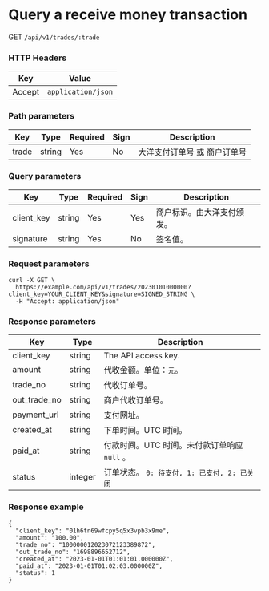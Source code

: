 # Query a receive money transaction

GET `/api/v1/trades/:trade`

### HTTP Headers <Badge type="tip" text="Header" vertical="top" />

| Key | Value              |        
|-----------|--------------------|
| Accept    | `application/json` | 

### Path parameters <Badge type="tip" text="Path" vertical="top" />

| Key | Type   | Required | Sign | Description              |                  
|-----------|--------|----------|------|-----------------|
| trade     | string | Yes      | No   | 大洋支付订单号 或 商户订单号 |

### Query parameters <Badge type="tip" text="Query" vertical="top" />

| Key         | Type     | Required | Sign | Description            |                  
|------------|--------|----|------|---------------|
| client_key | string | Yes  | Yes  | 商户标识。由大洋支付颁发。 |
| signature  | string | Yes  | No   | 签名值。          |

### Request parameters

```shell
curl -X GET \
  https://example.com/api/v1/trades/20230101000000?client_key=YOUR_CLIENT_KEY&signature=SIGNED_STRING \
  -H "Accept: application/json"
```

### Response parameters
| Key           | Type      | Description                             | 
|--------------|---------|--------------------------------|
| client_key   | string  | The API access key.                  |
| amount       | string  | 代收金额。单位：`元`。                   |
| trade_no     | string  | 代收订单号。                         |
| out_trade_no | string  | 商户代收订单号。                       |
| payment_url  | string  | 支付网址。                          |
| created_at   | string  | 下单时间。UTC 时间。                   |
| paid_at      | string  | 付款时间。UTC 时间。未付款订单响应 `null` 。   |
| status       | integer | 订单状态。 `0: 待支付, 1: 已支付, 2: 已关闭` |


### Response example

```json{8}
{
  "client_key": "01h6tn69wfcpy5q5x3vpb3x9me",
  "amount": "100.00",
  "trade_no": "100000012023072123389872",
  "out_trade_no": "1698896652712",
  "created_at": "2023-01-01T01:01:01.000000Z",
  "paid_at": "2023-01-01T01:02:03.000000Z",
  "status": 1
}
```
